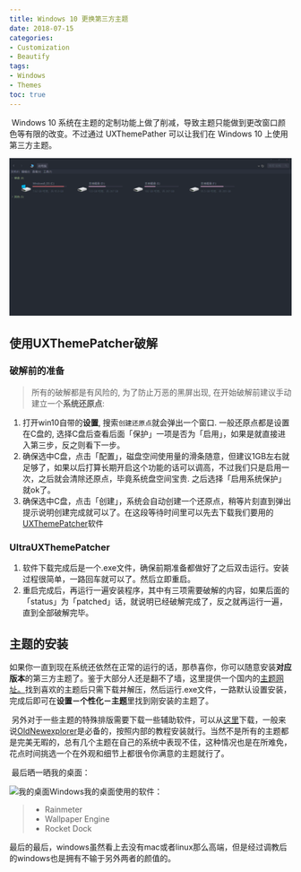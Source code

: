 ```yaml
---
title: Windows 10 更换第三方主题
date: 2018-07-15
categories:
- Customization
- Beautify
tags:
- Windows
- Themes
toc: true
---
```


​	Windows 10 系统在主题的定制功能上做了削减，导致主题只能做到更改窗口颜色等有限的改变。不过通过 UXThemePather 可以让我们在 Windows 10 上使用第三方主题。

<!--more-->

![Win10主题](/images/1531654651295.png)

## 使用UXThemePatcher破解

### 破解前的准备

> 所有的破解都是有风险的, 为了防止万恶的黑屏出现, 在开始破解前建议手动建立一个**系统还原点**:

1. 打开win10自带的**设置**, 搜索`创建还原点`就会弹出一个窗口. 一般还原点都是设置在C盘的, 选择C盘后查看后面「保护」一项是否为「启用」，如果是就直接进入第三步，反之则看下一步。
2. 确保选中C盘，点击「配置」，磁盘空间使用量的滑条随意，但建议1GB左右就足够了，如果以后打算长期开启这个功能的话可以调高，不过我们只是启用一次，之后就会清除还原点，毕竟系统盘空间宝贵. 之后选择「启用系统保护」就ok了。
3. 确保选中C盘，点击「创建」，系统会自动创建一个还原点，稍等片刻直到弹出提示说明创建完成就可以了。在这段等待时间里可以先去下载我们要用的[UXThemePatcher](https://www.syssel.net/hoefs/software_uxtheme.php?lang=en)软件

### UltraUXThemePatcher

1. 软件下载完成后是一个.exe文件，确保前期准备都做好了之后双击运行。安装过程很简单，一路回车就可以了。然后立即重启。
2. 重启完成后，再运行一遍安装程序，其中有三项需要破解的内容，如果后面的「status」为「patched」话，就说明已经破解完成了，反之就再运行一遍，直到全部破解完毕。

## 主题的安装

​	如果你一直到现在系统还依然在正常的运行的话，那恭喜你，你可以随意安装**对应版本**的第三方主题了。鉴于大部分人还是翻不了墙，这里提供一个国内的[主题网址。](http://zhutix.com/pc/)找到喜欢的主题后只需下载并解压，然后运行.exe文件，一路默认设置安装，完成后即可在**设置－个性化－主题**里找到刚安装的主题了。

​	另外对于一些主题的特殊排版需要下载一些辅助软件，可以从[这里](http://zhutix.com/tools/)下载，一般来说[OldNewexplorer](http://zhutix.com/tools/oldnewexplorer/)是必备的，按照内部的教程安装就行。当然不是所有的主题都是完美无暇的，总有几个主题在自己的系统中表现不佳，这种情况也是在所难免，花点时间挑选一个在外观和细节上都很令你满意的主题就行了。

​	最后晒一晒我的桌面：

![我的桌面Windows](https://i.loli.net/2018/11/06/5be12fdadaa51.png)我的桌面使用的软件：

> - Rainmeter
> - Wallpaper Engine
> - Rocket Dock

​	最后的最后，windows虽然看上去没有mac或者linux那么高端，但是经过调教后的windows也是拥有不输于另外两者的颜值的。